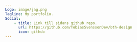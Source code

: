 ```yaml
---
Logo: image/jag.png
Tagline: My portfolio.
Social:
    - title: Link till sidans github repo.
      url: https://github.com/TobiasSvenssonDev/bth-design
      icon: github
---
```

